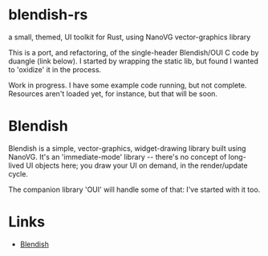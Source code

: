 blendish-rs
===========

a small, themed, UI toolkit for Rust, using NanoVG vector-graphics library

This is a port, and refactoring, of the single-header Blendish/OUI C code
by duangle (link below).  I started by wrapping the static lib, but found I
wanted to 'oxidize' it in the process.

Work in progress.  I have some example code running, but not complete.
Resources aren't loaded yet, for instance, but that will be soon.


Blendish
========
Blendish is a simple, vector-graphics, widget-drawing library built using
NanoVG.  It's an 'immediate-mode' library -- there's no concept of long-lived
UI objects here; you draw your UI on demand, in the render/update cycle.

The companion library 'OUI' will handle some of that: I've started with it too.


Links
=====
- [Blendish](https://bitbucket.org/duangle/blendish)
